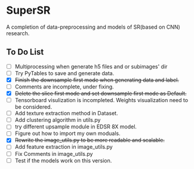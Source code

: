 # SuperSR

A completion of data-preprocessing and models of SR(based on CNN) research.

## To Do List

- [ ]    Multiprocessing when generate h5 files and or subimages' dir
- [ ]    Try PyTables to save and generate data.
- [x]    ~~Finish the downsample first mode when generating data and label.~~
- [ ]    Comments are incomplete, under fixing.
- [x]    ~~Delete the slice first mode and set downsample first mode as Default.~~
- [ ]    Tensorboard visulization is incompleted. Weights visualization need to be considered.
- [ ]    Add texture extraction method in Dataset.
- [ ]    Add clustering algorithm in utils.py
- [ ]    try different upsample module in EDSR 8X model.
- [ ]    Figure out how to import my own moduals.
- [x]    ~~Rewrite the image_utils.py to be more readable and scalable.~~
- [ ]    Add feature extraction in image_utils.py
- [ ]    Fix Comments in image_utils.py
- [ ]    Test if the models work on this version.
